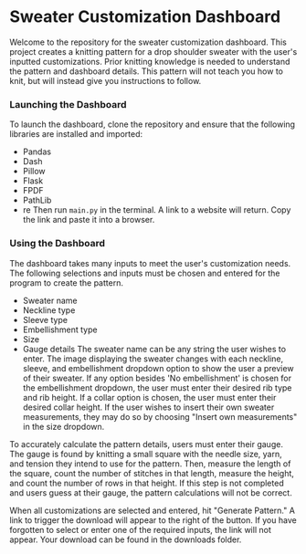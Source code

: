 # Sweater Customization Dashboard
 
Welcome to the repository for the sweater customization dashboard. This project creates a knitting pattern for a drop shoulder sweater with the user's inputted customizations. Prior knitting knowledge is needed to understand the pattern and dashboard details. This pattern will not teach you how to knit, but will instead give you instructions to follow.

### Launching the Dashboard
To launch the dashboard, clone the repository and ensure that the following libraries are installed and imported:
- Pandas
- Dash
- Pillow
- Flask
- FPDF
- PathLib
- re
Then run `main.py` in the terminal. A link to a website will return. Copy the link and paste it into a browser.

### Using the Dashboard
The dashboard takes many inputs to meet the user's customization needs. The following selections and inputs must be chosen and entered for the program to create the pattern.
- Sweater name
- Neckline type
- Sleeve type
- Embellishment type
- Size
- Gauge details
The sweater name can be any string the user wishes to enter. The image displaying the sweater changes with each neckline, sleeve, and embellishment dropdown option to show the user a preview of their sweater. If any option besides 'No embellishment' is chosen for the embellishment dropdown, the user must enter their desired rib type and rib height. If a collar option is chosen, the user must enter their desired collar height. If the user wishes to insert their own sweater measurements, they may do so by choosing "Insert own measurements" in the size dropdown.

To accurately calculate the pattern details, users must enter their gauge. The gauge is found by knitting a small square with the needle size, yarn, and tension they intend to use for the pattern. Then, measure the length of the square, count the number of stitches in that length, measure the height, and count the number of rows in that height. If this step is not completed and users guess at their gauge, the pattern calculations will not be correct.

When all customizations are selected and entered, hit "Generate Pattern." A link to trigger the download will appear to the right of the button. If you have forgotten to select or enter one of the required inputs, the link will not appear. Your download can be found in the downloads folder.
